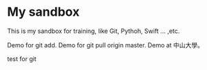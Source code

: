 # My sandbox

This is my sandbox for training, like Git, Pythoh, Swift ... ,etc.

Demo for git add.
Demo for git pull origin master.
Demo at 中山大學。


test for git